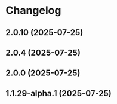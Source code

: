 # Changelog

<!-- You should *NOT* be adding new change log entries to this file.
     You should create a file in the news directory instead.
     For helpful instructions, please see:
     https://6.docs.plone.org/contributing/index.html#contributing-change-log-label
-->

<!-- towncrier release notes start -->

## 2.0.10 (2025-07-25)

## 2.0.4 (2025-07-25)

## 2.0.0 (2025-07-25)

## 1.1.29-alpha.1 (2025-07-25)
